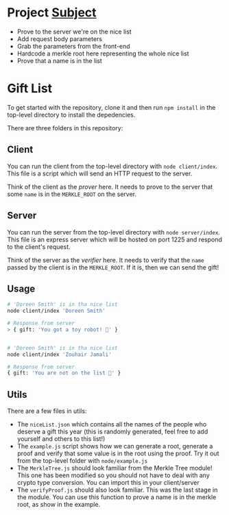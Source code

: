 # Project [Subject]((https://university.alchemy.com/course/ethereum/md/63f8fad3716397000257631c))

-  Prove to the server we're on the nice list
-  Add request body parameters
-  Grab the parameters from the front-end
-  Hardcode a merkle root here representing the whole nice list
-  Prove that a name is in the list 


# Gift List

To get started with the repository, clone it and then run `npm install` in the top-level directory to install the depedencies.

There are three folders in this repository:

## Client

You can run the client from the top-level directory with `node client/index`. This file is a script which will send an HTTP request to the server.

Think of the client as the _prover_ here. It needs to prove to the server that some `name` is in the `MERKLE_ROOT` on the server. 

## Server

You can run the server from the top-level directory with `node server/index`. This file is an express server which will be hosted on port 1225 and respond to the client's request.

Think of the server as the _verifier_ here. It needs to verify that the `name` passed by the client is in the `MERKLE_ROOT`. If it is, then we can send the gift! 

## Usage 
```bash 
# 'Doreen Smith' is in tha nice list 
node client/index 'Doreen Smith'

# Response from server  
> { gift: 'You got a toy robot! 🥳' }


# 'Doreen Smith' is in tha nice list 
node client/index 'Zouhair Jamali'

# Response from server 
{ gift: 'You are not on the list 🥲' }
``` 



## Utils

There are a few files in utils:

- The `niceList.json` which contains all the names of the people who deserve a gift this year (this is randomly generated, feel free to add yourself and others to this list!)
- The `example.js` script shows how we can generate a root, generate a proof and verify that some value is in the root using the proof. Try it out from the top-level folder with `node/example.js`
- The `MerkleTree.js` should look familiar from the Merkle Tree module! This one has been modified so you should not have to deal with any crypto type conversion. You can import this in your client/server
- The `verifyProof.js` should also look familiar. This was the last stage in the module. You can use this function to prove a name is in the merkle root, as show in the example.
